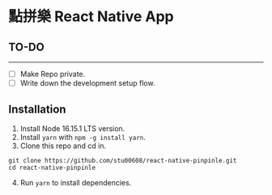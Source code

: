 # 點拼樂 React Native App

## TO-DO
---
- [ ] Make Repo private.
- [ ] Write down the development setup flow.

## Installation

1. Install Node 16.15.1 LTS version.
2. Install `yarn` with `npm -g install yarn`.
3. Clone this repo and cd in.
  ```
  git clone https://github.com/stu00608/react-native-pinpinle.git
  cd react-native-pinpinle
  ```
4. Run `yarn` to install dependencies. 
